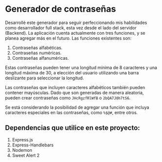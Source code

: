 # Generador de contraseñas

Desarrollé este generador para seguir perfeccionando mis habilidades como desarrollador full stack, esta vez desde el lado del servidor (Backend). La aplicación cuenta actualmente con tres funciones, y se planea agregar más en el futuro. Las funciones existentes son:

1. Contraseñas alfabéticas.
2. Contraseñas numéricas.
3. Contraseñas alfanuméricas.

Estas contraseñas pueden tener una longitud mínima de 8 caracteres y una longitud máxima de 30, a elección del usuario utilizando una barra deslizante para seleccionar la longitud.

Las contraseñas que incluyen caracteres alfabéticos también pueden contener mayúsculas. Dado que son generadas de manera aleatoria, pueden crear contraseñas como `JHcRgzfRlWfB` o `2bQA7J0h7tS6`.

Se está considerando la posibilidad de agregar una función que incluya caracteres especiales en las contraseñas, como `%$@#`, entre otros.

## Dependencias que utilice en este proyecto:
1. Express.js
2. Express-Handlebars
3. Nodemon
4. Sweet Alert 2
